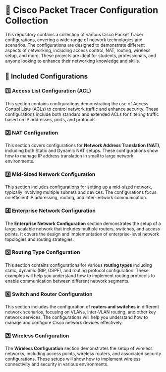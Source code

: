 # 🚀 Cisco Packet Tracer Configuration Collection

This repository contains a collection of various Cisco Packet Tracer configurations, covering a wide range of network technologies and scenarios. The configurations are designed to demonstrate different aspects of networking, including access control, NAT, routing, wireless setup, and more. These projects are ideal for students, professionals, and anyone looking to enhance their networking knowledge and skills.

## 📂 Included Configurations

### 1️⃣ **Access List Configuration (ACL)**
This section contains configurations demonstrating the use of Access Control Lists (ACLs) to control network traffic and enhance security. These configurations include both standard and extended ACLs for filtering traffic based on IP addresses, ports, and protocols.

### 2️⃣ **NAT Configuration**
This section covers configurations for **Network Address Translation (NAT)**, including both Static and Dynamic NAT setups. These configurations show how to manage IP address translation in small to large network environments.

### 3️⃣ **Mid-Sized Network Configuration**
This section includes configurations for setting up a mid-sized network, typically involving multiple subnets and devices. The configurations focus on efficient IP addressing, routing, and inter-network communication.

### 4️⃣ **Enterprise Network Configuration**
The **Enterprise Network Configuration** section demonstrates the setup of a large, scalable network that includes multiple routers, switches, and access points. It covers the design and implementation of enterprise-level network topologies and routing strategies.

### 5️⃣ **Routing Type Configuration**
This section contains configurations for various **routing types** including static, dynamic (RIP, OSPF), and routing protocol configuration. These examples will help you understand how to implement routing protocols to enable communication between different network segments.

### 6️⃣ **Switch and Router Configuration**
This section includes the configuration of **routers and switches** in different network scenarios, focusing on VLANs, inter-VLAN routing, and other key network services. The configurations will help you understand how to manage and configure Cisco network devices effectively.

### 7️⃣ **Wireless Configuration**
The **Wireless Configuration** section demonstrates the setup of wireless networks, including access points, wireless routers, and associated security configurations. These setups will show how to implement wireless connectivity and security in various environments.








